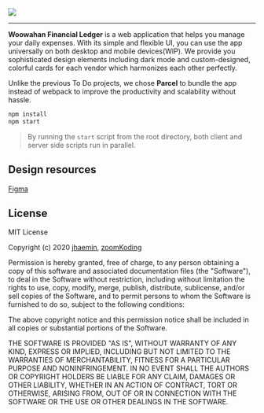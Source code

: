 <a href="https://bank.woowahan.dev">
  <img src="https://user-images.githubusercontent.com/19797697/88880923-f3fb8400-d268-11ea-8b8d-789b36479499.png" />
</a>

---

**Woowahan Financial Ledger** is a web application that helps you manage your daily expenses. With its simple and flexible UI, you can use the app universally on both desktop and mobile devices(WIP). We provide you sophisticated design elements including dark mode and custom-designed, colorful cards for each vendor which harmonizes each other perfectly.

Unlike the previous To Do projects, we chose **Parcel** to bundle the app instead of webpack to improve the productivity and scalability without hassle.

```zsh
npm install
npm start
```

> By running the `start` script from the root directory, both client and server side scripts run in parallel.

## Design resources

[Figma](https://www.figma.com/file/MXVVUZmgoY4NPO2BO0nfLq/%EC%9A%B0%EC%95%84%ED%95%9C-%ED%85%8C%ED%81%AC%EC%BA%A0%ED%94%84?node-id=234%3A62)

## License

MIT License

Copyright (c) 2020 [jhaemin](https://github.com/jhaemin), [zoomKoding](https://github.com/zoomKoding)

Permission is hereby granted, free of charge, to any person obtaining a copy
of this software and associated documentation files (the "Software"), to deal
in the Software without restriction, including without limitation the rights
to use, copy, modify, merge, publish, distribute, sublicense, and/or sell
copies of the Software, and to permit persons to whom the Software is
furnished to do so, subject to the following conditions:

The above copyright notice and this permission notice shall be included in all
copies or substantial portions of the Software.

THE SOFTWARE IS PROVIDED "AS IS", WITHOUT WARRANTY OF ANY KIND, EXPRESS OR
IMPLIED, INCLUDING BUT NOT LIMITED TO THE WARRANTIES OF MERCHANTABILITY,
FITNESS FOR A PARTICULAR PURPOSE AND NONINFRINGEMENT. IN NO EVENT SHALL THE
AUTHORS OR COPYRIGHT HOLDERS BE LIABLE FOR ANY CLAIM, DAMAGES OR OTHER
LIABILITY, WHETHER IN AN ACTION OF CONTRACT, TORT OR OTHERWISE, ARISING FROM,
OUT OF OR IN CONNECTION WITH THE SOFTWARE OR THE USE OR OTHER DEALINGS IN THE
SOFTWARE.
